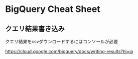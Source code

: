 # BigQuery Cheat Sheet

## クエリ結果書き込み

クエリ結果をcsvダウンロードするにはコンソールが必要

https://cloud.google.com/bigquery/docs/writing-results?hl=ja

